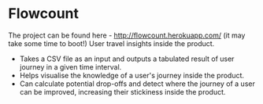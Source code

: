 # Flowcount 
The project can be found here - http://flowcount.herokuapp.com/ (it may take some time to boot!)
User travel insights inside the product.

 - Takes a CSV file as an input and outputs a tabulated result of user journey in a given time interval.
 - Helps visualise the knowledge of a user's journey inside the product.
 - Can calculate potential drop-offs and detect where the journey of a user can be improved, increasing their stickiness inside the product.



